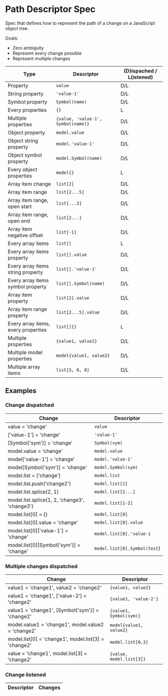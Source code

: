 # Path Descriptor Spec

Spec that defines how to represent the path of a change on a JavaScript object tree.

Goals:

- Zero ambiguity
- Represent every change possible
- Represent multiple changes

| Type | Descriptor | (D)ispached / L(istened) |
| --- | --- | --- |
| Property | `value` | D/L |
| String property | `'value-1'` | D/L |
| Symbol property | `Symbol(name)` | D/L |
| Every properties | `{}` | L |
| Multiple properties  | `{value, 'value-1', Symbol(name)}` | D/L |
| Object property | `model.value` | D/L |
| Object string property | `model.'value-1'` | D/L |
| Object symbol property | `model.Symbol(name)` | D/L |
| Every object properties | `model{}` | L | 
| Array item change | `list[2]` | D/L |
| Array item range | `list[2...5]` | D/L |
| Array item range, open start | `list[...2]` | D/L |
| Array item range, open end | `list[2...]` | D/L |
| Array item negative offset | `list[-1]` | D/L |
| Every array items | `list[]` | L |
| Every array items property | `list[].value` | D/L |
| Every array items string property | `list[].'value-1'` | D/L |
| Every array items symbol property | `list[].Symbol(name)` | D/L |
| Array item property | `list[2].value` | D/L |
| Array item range property | `list[2...5].value` | D/L |
| Every array items, every properties  | `list[]{}` | L |
| Multiple properties | `{value1, value2}` | D/L |
| Multiple model properties | `model{value1, value2}` | D/L |
| Multiple array items | `list[3, 6, 8]` | D/L |


## Examples

### Change dispatched

| Change | Descriptor |
| --- | --- |
| value = 'change' | `value` |
| ['value-1'] = 'change' | `'value-1'` |
| [Symbol('sym')] = 'change' | `Symbol(sym)` |
| model.value = 'change' | `model.value` |
| model['value-1'] = 'change' | `model.'value-1'` |
| model[Symbol('sym')] = 'change' | `model.Symbol(sym)` |
| model.list = ['change'] | `model.list` |
| model.list.push('change2') | `model.list[1]` |
| model.list.splice(2, 1) | `model.list[2...]` |
| model.list.splice(1, 2, 'change3', 'change3') | `model.list[1-2]` |
| model.list[0] = {} | `model.list[0]` |
| model.list[0].value = 'change' | `model.list[0].value` |
| model.list[0]['value-1'] = 'change' | `model.list[0].'value-1` |
| model.list[0][Symbol('sym')] = 'change' | `model.list[0].Symbol(test`) |

### Multiple changes dispatched

| Change | Descriptor |
| --- | --- |
| value1 = 'change1', value2 = 'change2' | `{value1, value2}` |
| value1 = 'change1', ['value-2'] = 'change2' | `{value1, 'value-2'}` |
| value1 = 'change1', [Symbol('sym')] = 'change2' | `{value1, Symbol(sym)}` |
| model.value1 = 'change1', model.value2 = 'change2' | `model{value1, value2}` |
| model.list[0] = 'change1', model.list[3] = 'change2'  | `model.list[0,3]` |
| value = 'change1', model.list[3] = 'change2'  | `{value, model.list[3]}` |

### Change listened

| Descriptor | Changes |
| --- | --- |
